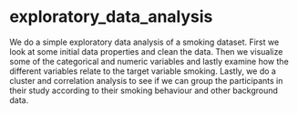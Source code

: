 # exploratory_data_analysis

We do a simple exploratory data analysis of a smoking dataset. First we look at some initial data properties and clean the data. Then we visualize some of the categorical and numeric variables and lastly examine how the different variables relate to the target variable smoking.
Lastly, we do a cluster and correlation analysis to see if we can group the participants in their study according to their smoking behaviour and other background data.
